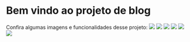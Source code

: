 # Bem vindo ao projeto de blog

Confira algumas imagens e funcionalidades desse projeto:
<img src="/assets/screenshots/screen1.png">
<img src="/assets/screenshots/screen1-mobile.png">
<img src="/assets/screenshots/screen2.png">
<img src="/assets/screenshots/screen2-mobile.png">
<img src="/assets/screenshots/screen3.png">
<img src="/assets/screenshots/screen3-mobile.png">